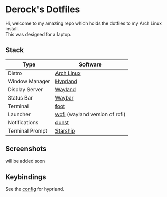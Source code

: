 # Derock's Dotfiles

Hi, welcome to my amazing repo which holds the dotfiles to my Arch Linux install.  
This was designed for a laptop.

## Stack
|Type |Software|
|-|-|
|Distro|[Arch Linux](https://archlinux.org/)|
|Window Manager|[Hyprland](https://hyprland.org/)|
|Display Server|[Wayland](https://wayland.freedesktop.org)|
|Status Bar|[Waybar](https://github.com/Alexays/Waybar)|
|Terminal|[foot](https://codeberg.org/dnkl/foot)|
|Launcher|[wofi](https://hg.sr.ht/~scoopta/wofi) (wayland version of rofi)|
|Notifications|[dunst](https://dunst-project.org)|
|Terminal Prompt|[Starship](https://starship.rs)|

## Screenshots
will be added soon

## Keybindings
See the [config](./.config/hypr/hyprland.conf) for hyprland.
